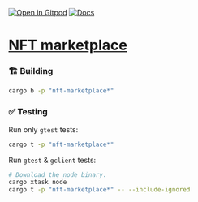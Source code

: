 [![Open in Gitpod](https://img.shields.io/badge/Open_in-Gitpod-white?logo=gitpod)](https://gitpod.io/#FOLDER=nft-marketplace/https://github.com/gear-foundation/dapps)
[![Docs](https://img.shields.io/github/actions/workflow/status/gear-foundation/dapps/contracts-docs.yml?logo=rust&label=docs)](https://dapps.gear.rs/nft_marketplace_io)

# [NFT marketplace](https://wiki.gear-tech.io/docs/examples/nft-marketplace/marketplace)

### 🏗️ Building

```sh
cargo b -p "nft-marketplace*"
```

### ✅ Testing

Run only `gtest` tests:
```sh
cargo t -p "nft-marketplace*"
```

Run `gtest` & `gclient` tests:
```sh
# Download the node binary.
cargo xtask node
cargo t -p "nft-marketplace*" -- --include-ignored
```
